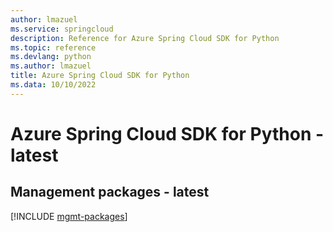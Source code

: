 ```yaml
---
author: lmazuel
ms.service: springcloud
description: Reference for Azure Spring Cloud SDK for Python
ms.topic: reference
ms.devlang: python
ms.author: lmazuel
title: Azure Spring Cloud SDK for Python
ms.data: 10/10/2022
---
```

# Azure Spring Cloud SDK for Python - latest

## Management packages - latest
[!INCLUDE [mgmt-packages](spring-cloud-mgmt-index.md)]